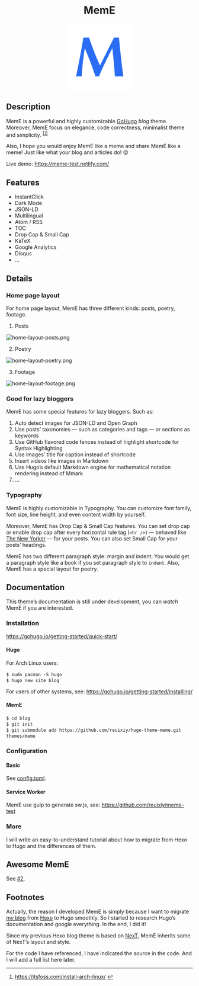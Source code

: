 # <div align="center">MemE</div>

<div align="center"><img src="https://raw.githubusercontent.com/reuixiy/hugo-theme-meme/master/static/icons/apple-touch-icon.png" /></div>

## Description

MemE is a powerful and highly customizable [GoHugo](https://github.com/gohugoio/hugo) *blog* theme. Moreover, MemE focus on elegance, code correctness, minimalist theme and simplicity. <sup id="fnref:1"><a href="#user-content-fn:1">[1]</a></sup>

Also, I hope you would enjoy MemE like a meme and share MemE like a meme! Just like what your blog and articles do! :stuck_out_tongue_closed_eyes:

Live demo: https://meme-test.netlify.com/

## Features

- InstantClick
- Dark Mode
- JSON-LD
- Multilingual
- Atom / RSS
- TOC
- Drop Cap & Small Cap
- KaTeX
- Google Analytics
- Disqus
- ...

## Details

### Home page layout

For home page layout, MemE has three different kinds: posts, poetry, footage.

1) Posts

![home-layout-posts.png](https://raw.githubusercontent.com/reuixiy/hugo-theme-meme/master/images/home-layout-posts.png)

2) Poetry

![home-layout-poetry.png](https://raw.githubusercontent.com/reuixiy/hugo-theme-meme/master/images/home-layout-poetry.png)

3) Footage

![home-layout-footage.png](https://raw.githubusercontent.com/reuixiy/hugo-theme-meme/master/images/home-layout-footage.png)

### Good for lazy bloggers

MemE has some special features for lazy bloggers. Such as:

1. Auto detect images for JSON-LD and Open Graph
2. Use posts’ taxonomies — such as categories and tags — or sections as keywords
3. Use GitHub flavored code fences instead of highlight shortcode for Syntax Highlighting
4. Use images’ title for caption instead of shortcode
5. Insert videos like images in Markdown
6. Use Hugo’s default Markdown engine for mathematical notation rendering instead of Mmark
7. ...

### Typography

MemE is highly customizable in Typography. You can customize font family, font size, line height, and even content width by yourself.

Moreover, MemE has Drop Cap & Small Cap features. You can set drop cap or enable drop cap after every horizontal rule tag (`<hr />`) — behaved like [The New Yorker](https://www.newyorker.com/) — for your posts. You can also set Small Cap for your posts’ headings.

MemE has two different paragraph style: margin and indent. You would get a paragraph style like a book if you set paragraph style to `indent`. Also, MemE has a special layout for poetry.

## Documentation

This theme’s documentation is still under development, you can *watch* MemE if you are interested.

### Installation

https://gohugo.io/getting-started/quick-start/

#### Hugo

For Arch Linux users:

```
$ sudo pacman -S hugo
$ hugo new site blog
```

For users of other systems, see: https://gohugo.io/getting-started/installing/

#### MemE

```
$ cd blog
$ git init
$ git submodule add https://github.com/reuixiy/hugo-theme-meme.git themes/meme
```

### Configuration

#### Basic

See [config.toml](https://github.com/reuixiy/meme-test/blob/master/config.toml).

#### Service Worker

MemE use gulp to generate sw.js, see: https://github.com/reuixiy/meme-test

### More

I will write an easy-to-understand tutorial about how to migrate from Hexo to Hugo and the differences of them.

## Awesome MemE

See [#2](https://github.com/reuixiy/hugo-theme-meme/issues/2).

## Footnotes

Actually, the reason I developed MemE is simply because I want to migrate [my blog](https://io-oi.me/) from [Hexo](https://hexo.io/) to Hugo smoothly. So I started to research Hugo’s documentation and google everything. In the end, I did it!

Since my previous Hexo blog theme is based on [NexT](https://github.com/theme-next/hexo-theme-next), MemE inherits some of NexT’s layout and style.

For the code I have referenced, I have indicated the source in the code. And I will add a full list here later.

---

<ol><li id="fn:1"><a href="https://itsfoss.com/install-arch-linux/">https://itsfoss.com/install-arch-linux/</a> <a href="#user-content-fnref:1">↩</a></li></ol>